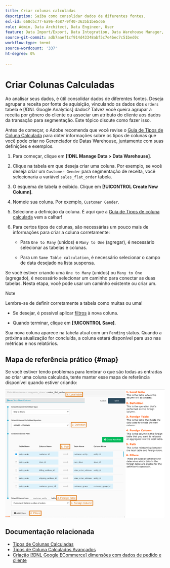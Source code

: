 ```yaml
---
title: Criar colunas calculadas
description: Saiba como consolidar dados de diferentes fontes.
exl-id: 668cbc77-6a96-4687-9f40-3635b1be5c66
role: Admin, Data Architect, Data Engineer, User
feature: Data Import/Export, Data Integration, Data Warehouse Manager, Commerce Tables
source-git-commit: adb7aaef1cf914d43348abf5c7e4bec7c51bed0c
workflow-type: tm+mt
source-wordcount: '337'
ht-degree: 0%

---
```


# Criar Colunas Calculadas

Ao analisar seus dados, é útil consolidar dados de diferentes fontes. Deseja agrupar a receita por fonte de aquisição, vinculando os dados dos `orders` tabela e [!DNL Google Analytics] dados? Talvez você queira agrupar a receita por gênero do cliente ou associar um atributo do cliente aos dados da transação para segmentação. Este tópico discute como fazer isso.

Antes de começar, o Adobe recomenda que você revise o [Guia de Tipos de Coluna Calculada](../../data-analyst/data-warehouse-mgr/calc-column-types.md) para obter informações sobre os tipos de colunas que você pode criar no Gerenciador de Datas Warehouse, juntamente com suas definições e exemplos.

1. Para começar, clique em **[!DNL Manage Data > Data Warehouse]**.

1. Clique na tabela em que deseja criar uma coluna. Por exemplo, se você deseja criar um `Customer Gender` para segmentação de receita, você selecionaria a variável `sales_flat_order` tabela.

1. O esquema de tabela é exibido. Clique em **[!UICONTROL Create New Column]**.

1. Nomeie sua coluna. Por exemplo, `Customer Gender`.

1. Selecione a definição da coluna. É aqui que a [Guia de Tipos de coluna calculada](../data-warehouse-mgr/calc-column-types.md) vem a calhar!

1. Para certos tipos de colunas, são necessárias um pouco mais de informações para criar a coluna corretamente:

   * Para `One to Many` (unidos) e `Many to One` (agregar), é necessário selecionar as tabelas e colunas.

   * Para um `Same Table calculation`, é necessário selecionar o campo de data desejado na lista suspensa.

Se você estiver criando uma `One to Many` (unidos) ou `Many to One` (agregado), é necessário selecionar um caminho para conectar as duas tabelas. Nesta etapa, você pode usar um caminho existente ou criar um.

>[!NOTE]
>
>Lembre-se de definir corretamente a tabela como muitas ou uma!

* Se desejar, é possível aplicar [filtros](../../data-user/reports/ess-manage-data-filters.md) à nova coluna.

* Quando terminar, clique em **[!UICONTROL Save]**.

Sua nova coluna aparece na tabela atual com um `Pending` status. Quando a próxima atualização for concluída, a coluna estará disponível para uso nas métricas e nos relatórios.

## Mapa de referência prático {#map}

Se você estiver tendo problemas para lembrar o que são todas as entradas ao criar uma coluna calculada, tente manter esse mapa de referência disponível quando estiver criando:

![](../../assets/Calculated_Columns_Example.png)

## Documentação relacionada

* [Tipos de Colunas Calculadas](../data-warehouse-mgr/calc-column-types.md)
* [Tipos de Coluna Calculados Avançados](../data-warehouse-mgr/adv-calc-columns.md)
* [Criação [!DNL Google ECommerce] dimensões com dados de pedido e cliente](../data-warehouse-mgr/bldg-google-ecomm-dim.md)
